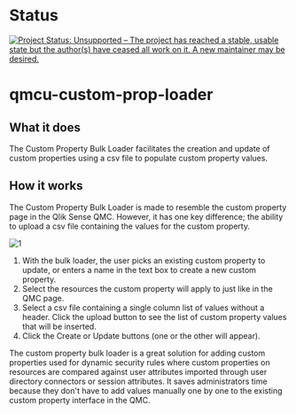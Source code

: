# Status
[![Project Status: Unsupported – The project has reached a stable, usable state but the author(s) have ceased all work on it. A new maintainer may be desired.](https://www.repostatus.org/badges/latest/unsupported.svg)](https://www.repostatus.org/#unsupported)

# qmcu-custom-prop-loader

## What it does
The Custom Property Bulk Loader facilitates the creation and update of custom properties using a csv file to populate custom property values.

## How it works
The Custom Property Bulk Loader is made to resemble the custom property page in the Qlik Sense QMC.  However, it has one key difference; the ability to upload a csv file containing the values for the custom property.

![1](https://github.com/eapowertools/QlikSenseQMCUtility/wiki/imgs/CustomPropLoader.png)

1. With the bulk loader, the user picks an existing custom property to update, or enters a name in the text box to create a new custom property.
2. Select the resources the custom property will apply to just like in the QMC page.
3. Select a csv file containing a single column list of values without a header. Click the upload button to see the list of custom property values that will be inserted.
4. Click the Create or Update buttons (one or the other will appear).

The custom property bulk loader is a great solution for adding custom properties used for dynamic security rules where custom properties on resources are compared against user attributes imported through user directory connectors or session attributes.  It saves administrators time because they don't have to add values manually one by one to the existing custom property interface in the QMC.
